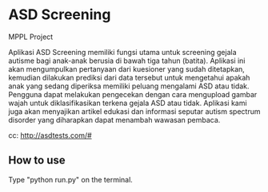 # ASD Screening
 MPPL Project

Aplikasi ASD Screening memiliki fungsi utama untuk screening gejala autisme bagi anak-anak berusia di
bawah tiga tahun (batita). Aplikasi ini akan mengumpulkan pertanyaan dari kuesioner yang sudah ditetapkan, kemudian
dilakukan prediksi dari data tersebut untuk mengetahui apakah anak yang sedang diperiksa memiliki peluang
mengalami ASD atau tidak. Pengguna dapat melakukan pengecekan dengan cara mengupload gambar wajah untuk
diklasifikasikan terkena gejala ASD atau tidak. Aplikasi kami juga akan menyajikan artikel edukasi dan informasi
seputar autism spectrum disorder yang diharapkan dapat menambah wawasan pembaca.

cc: http://asdtests.com/#


## How to use
Type "python run.py" on the terminal.
